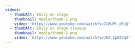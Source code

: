 ```yaml
---
videos:
  - thumbAlt: Emily on stage
    thumbnail: media/thumb-1.png
    video: 'https://www.youtube.com/watch?v=7LRUPl_dfjQ'
  - thumbAlt: Emily on stage closeup
    thumbnail: media/thumb-2.png
    video: 'https://www.youtube.com/watch?v=J6Z_2pW27qA'
---
```


